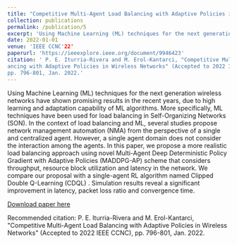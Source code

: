 ```yaml
---
title: "Competitive Multi-Agent Load Balancing with Adaptive Policies in Wireless Networks"
collection: publications
permalink: /publication/5
excerpt: 'Using Machine Learning (ML) techniques for the next generation wireless networks have shown promising results in the recent years, due to high learning and adaptation capability of ML algorithms. More specifically, ML techniques have been used for load balancing in Self-Organizing Networks (SON). In the context of load balancing and ML, several studies propose network management automation (NMA) from the perspective of a single and centralized agent. However, a single agent domain does not consider the interaction among the agents. In this paper, we propose a more realistic load balancing approach using novel Multi-Agent Deep Deterministic Policy Gradient with Adaptive Policies (MADDPG-AP) scheme that considers throughput, resource block utilization and latency in the network. We compare our proposal with a single-agent RL algorithm named Clipped Double Q-Learning (CDQL) . Simulation results reveal a significant improvement in latency, packet loss ratio and convergence time.'
date: 2022-01-01
venue: 'IEEE CCNC'22'
paperurl: 'https://ieeexplore.ieee.org/document/9946423'
citation: ' P. E. Iturria-Rivera and M. Erol-Kantarci, "Competitive Multi-Agent Load Bal-
ancing with Adaptive Policies in Wireless Networks" (Accepted to 2022 IEEE CCNC),
pp. 796-801, Jan. 2022.'
---
```

Using Machine Learning (ML) techniques for the next generation wireless networks have shown promising results in the recent years, due to high learning and adaptation capability of ML algorithms. More specifically, ML techniques have been used for load balancing in Self-Organizing Networks (SON). In the context of load balancing and ML, several studies propose network management automation (NMA) from the perspective of a single and centralized agent. However, a single agent domain does not consider the interaction among the agents. In this paper, we propose a more realistic load balancing approach using novel Multi-Agent Deep Deterministic Policy Gradient with Adaptive Policies (MADDPG-AP) scheme that considers throughput, resource block utilization and latency in the network. We compare our proposal with a single-agent RL algorithm named Clipped Double Q-Learning (CDQL) . Simulation results reveal a significant improvement in latency, packet loss ratio and convergence time.

[Download paper here](https://ieeexplore.ieee.org/document/9946423)

Recommended citation:  P. E. Iturria-Rivera and M. Erol-Kantarci, "Competitive Multi-Agent Load Balancing with Adaptive Policies in Wireless Networks" (Accepted to 2022 IEEE CCNC), pp. 796-801, Jan. 2022.
